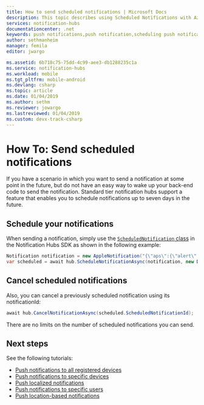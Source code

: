 ```yaml
---
title: How to send scheduled notifications | Microsoft Docs
description: This topic describes using Scheduled Notifications with Azure Notification Hubs.
services: notification-hubs
documentationcenter: .net
keywords: push notifications,push notification,scheduling push notifications
author: sethmanheim
manager: femila
editor: jwargo

ms.assetid: 6b718c75-75dd-4c99-aee3-db1288235c1a
ms.service: notification-hubs
ms.workload: mobile
ms.tgt_pltfrm: mobile-android
ms.devlang: csharp
ms.topic: article
ms.date: 01/04/2019
ms.author: sethm
ms.reviewer: jowargo
ms.lastreviewed: 01/04/2019
ms.custom: devx-track-csharp
---
```


# How To: Send scheduled notifications

If you have a scenario in which you want to send a notification at some point in the future, but do not have an easy way to wake up your back-end code to send the notification. Standard tier notification hubs support a feature that enables you to schedule notifications up to seven days in the future.


## Schedule your notifications
When sending a notification, simply use the [`ScheduledNotification` class](/dotnet/api/microsoft.azure.notificationhubs.schedulednotification#microsoft_azure_notificationhubs_schedulednotification) in the Notification Hubs SDK as shown in the following example:

```csharp
Notification notification = new AppleNotification("{\"aps\":{\"alert\":\"Happy birthday!\"}}");
var scheduled = await hub.ScheduleNotificationAsync(notification, new DateTime(2014, 7, 19, 0, 0, 0));
```

## Cancel scheduled notifications
Also, you can cancel a previously scheduled notification using its notificationId:

```csharp
await hub.CancelNotificationAsync(scheduled.ScheduledNotificationId);
```

There are no limits on the number of scheduled notifications you can send.

## Next steps

See the following tutorials:

 - [Push notifications to all registered devices](notification-hubs-windows-store-dotnet-get-started-wns-push-notification.md)
 - [Push notifications to specific devices](notification-hubs-windows-notification-dotnet-push-xplat-segmented-wns.md)
 - [Push localized notifications](notification-hubs-windows-store-dotnet-xplat-localized-wns-push-notification.md)
 - [Push notifications to specific users](notification-hubs-aspnet-backend-windows-dotnet-wns-notification.md) 
 - [Push location-based notifications](notification-hubs-push-bing-spatial-data-geofencing-notification.md)
